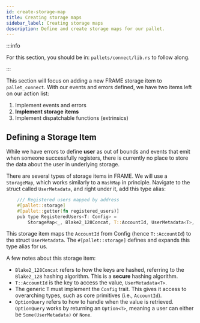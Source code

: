 ```yaml
---
id: create-storage-map
title: Creating storage maps
sidebar_label: Creating storage maps
description: Define and create storage maps for our pallet.
---
```


:::info

For this section, you should be in: `pallets/connect/lib.rs` to follow along.

:::

This section will focus on adding a new FRAME storage item to `pallet_connect`.  With our events and errors defined, we have two items left on our action list:

1.  Implement events and errors
2. **Implement storage items**
3.  Implement dispatchable functions (extrinsics)

## Defining a Storage Item

While we have errors to define **user** as out of bounds and events that emit when someone successfully registers, there is currently no place to store the data about the user in underlying storage.

There are several types of storage items in FRAME.  We will use a `StorageMap`, which works similarly to a `HashMap` in principle.  Navigate to the struct called `UserMetadata`, and right under it, add this type alias:

```rust
    /// Registered users mapped by address
    #[pallet::storage]
    #[pallet::getter(fn registered_users)]
    pub type RegisteredUsers<T: Config> =
        StorageMap<_, Blake2_128Concat, T::AccountId, UserMetadata<T>, OptionQuery>;
```

This storage item maps the `AccountId` from Config (hence `T::AccountId`) to the struct `UserMetadata`.  The `#[pallet::storage]` defines and expands this type alias for us.

A few notes about this storage item:

- `Blake2_128Concat` refers to how the keys are hashed, referring to the `Blake2_128` hashing algorithm.  This is a **secure** hashing algorithm.
- `T::AccountId` is the key to access the value, `UserMetadata<T>`.
- The generic `T` must implement the `Config` trait.  This gives it access to overarching types, such as core primitives (i.e., `AccountId`).
- `OptionQuery` refers to how to handle when the value is retrieved.  `OptionQuery` works by returning an `Option<T>`, meaning a user can either be `Some(UserMetadata)` or `None`.
